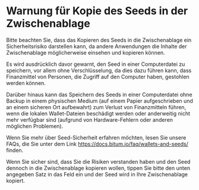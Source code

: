 # Warnung für Kopie des Seeds in der Zwischenablage

Bitte beachten Sie, dass das Kopieren des Seeds in die Zwischenablage ein Sicherheitsrisiko darstellen kann, da andere Anwendungen die Inhalte der Zwischenablage möglicherweise einsehen und kopieren können.

Es wird ausdrücklich davor gewarnt, den Seed in einer Computerdatei zu speichern, vor allem ohne Verschlüsselung, da dies dazu führen kann, dass Finanzmittel von Personen, die Zugriff auf den Computer haben, gestohlen werden können.

Darüber hinaus kann das Speichern des Seeds in einer Computerdatei ohne Backup in einem physischen Medium (auf einem Papier aufgeschrieben und an einem sicheren Ort aufbewahrt) zum Verlust von Finanzmitteln führen, wenn die lokalen Wallet-Dateien beschädigt werden oder anderweitig nicht mehr verfügbar sind (aufgrund von Hardware-Fehlern oder anderen möglichen Problemen).

Wenn Sie mehr über Seed-Sicherheit erfahren möchten, lesen Sie unsere FAQs, die Sie unter dem Link https://docs.bitum.io/faq/wallets-and-seeds/ finden.

Wenn Sie sicher sind, dass Sie die Risiken verstanden haben und den Seed dennoch in die Zwischenablage kopieren wollen, tippen Sie bitte den unten angegeben Satz in das Feld ein und der Seed wird in Ihre Zwischenablage kopiert.

